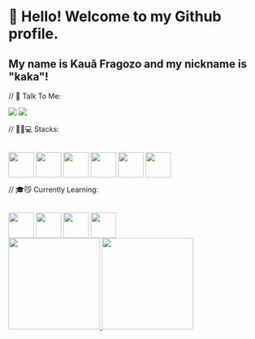 # 👋 Hello! Welcome to my Github profile.
## My name is Kauã Fragozo and my nickname is "kaka"!

// 🤳 Talk To Me:
<div>
<a href="https://instagram.com/kauafragoozo" target="_blank"><img loading="lazy" src="https://img.shields.io/badge/-Instagram-%23E4405F?style=for-the-badge&logo=instagram&logoColor=white" target="_blank"></a>
<a href="https://www.linkedin.com/in/kauã-fragozo-8a3a15260/" target="_blank"><img loading="lazy" src="https://img.shields.io/badge/-LinkedIn-%230077B5?style=for-the-badge&logo=linkedin&logoColor=white" target="_blank"></a>   
</div>

// 🐱‍👤💻 Stacks:
<div>
   <div style= "display: inline_block"><br>
   <img align="center" height="50" width="50" src="https://cdn.jsdelivr.net/gh/devicons/devicon/icons/csharp/csharp-original.svg" /> 
   <img align="center" height="50" width="50" src="https://cdn.jsdelivr.net/gh/devicons/devicon/icons/dotnetcore/dotnetcore-original.svg" />
   <img align="center" height="50" width="50" src="https://cdn.jsdelivr.net/gh/devicons/devicon/icons/git/git-original.svg" />
   <img align="center" height="50" width="50" src="https://cdn.jsdelivr.net/gh/devicons/devicon/icons/azure/azure-original.svg" />
   <img align="center" height="50" width="50" src="https://cdn.jsdelivr.net/gh/devicons/devicon/icons/microsoftsqlserver/microsoftsqlserver-plain-wordmark.svg" />   
   <img align="center" height="50" width="50" src="https://cdn.jsdelivr.net/gh/devicons/devicon/icons/trello/trello-plain.svg" />
</div>

// 🎓😼 Currently Learning:
<div>
   <div style= "display: inline_block"><br>
    <img align="center" height="50" width="50" src="https://cdn.jsdelivr.net/gh/devicons/devicon/icons/java/java-original-wordmark.svg" />
    <img align="center" height="50" width="50" src="https://cdn.jsdelivr.net/gh/devicons/devicon/icons/mysql/mysql-original.svg" />
    <img align="center" height="50" width="50" src="https://cdn.jsdelivr.net/gh/devicons/devicon/icons/mongodb/mongodb-original-wordmark.svg" />
    <img align="center" height="50" width="50" src="https://cdn.jsdelivr.net/gh/devicons/devicon/icons/spring/spring-original-wordmark.svg" />
</div>





    
<div>
<a href="https://github.com/kauafragozo">
<img loading="lazy" height="180em" src="https://github-readme-stats.vercel.app/api/top-langs/?username=kauafragozo&layout=compact&langs_count=7&theme=dracula&rank_icon=github"/>
<img loading="lazy" height="180em" src="https://github-readme-stats.vercel.app/api?username=kauafragozo&show_icons=true&theme=dracula&include_all_commits=true&count_private=true"/>
</div>
